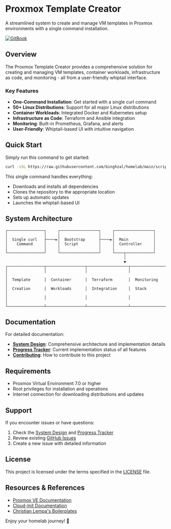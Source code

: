 # Proxmox Template Creator

A streamlined system to create and manage VM templates in Proxmox environments with a single command installation.

[![GitBook](https://img.shields.io/badge/GitBook-%23000000.svg?style=for-the-badge&logo=gitbook&logoColor=white)](https://bizarreindustries.gitbook.io/homelab)

## Overview

The Proxmox Template Creator provides a comprehensive solution for creating and managing VM templates, container workloads, infrastructure as code, and monitoring - all from a user-friendly whiptail interface.

### Key Features

- **One-Command Installation**: Get started with a single curl command
- **50+ Linux Distributions**: Support for all major Linux distributions
- **Container Workloads**: Integrated Docker and Kubernetes setup
- **Infrastructure as Code**: Terraform and Ansible integration
- **Monitoring**: Built-in Prometheus, Grafana, and alerts
- **User-Friendly**: Whiptail-based UI with intuitive navigation

## Quick Start

Simply run this command to get started:

```bash
curl -sSL https://raw.githubusercontent.com/binghzal/homelab/main/scripts/bootstrap.sh | sudo bash
```

This single command handles everything:

- Downloads and installs all dependencies
- Clones the repository to the appropriate location
- Sets up automatic updates
- Launches the whiptail-based UI

## System Architecture

```ascii
┌────────────────┐     ┌─────────────────┐     ┌─────────────────┐
│                │     │                 │     │                 │
│  Single curl   ├────►│  Bootstrap      ├────►│  Main           │
│    Command     │     │  Script         │     │  Controller     │
│                │     │                 │     │                 │
└────────────────┘     └─────────────────┘     └────┬────────────┘
                                                    │
                                                    ▼
┌────────────────┬─────────────────┬──────────────────┬─────────────────┐
│                │                 │                  │                 │
│  Template      │  Container      │  Terraform       │  Monitoring     │
│  Creation      │  Workloads      │  Integration     │  Stack          │
│                │                 │                  │                 │
└────────────────┴─────────────────┴──────────────────┴─────────────────┘
```

## Documentation

For detailed documentation:

- **[System Design](docs/SYSTEM_DESIGN.md)**: Comprehensive architecture and implementation details
- **[Progress Tracker](docs/PROGRESS_TRACKER.md)**: Current implementation status of all features
- **[Contributing](CONTRIBUTING.md)**: How to contribute to this project

## Requirements

- Proxmox Virtual Environment 7.0 or higher
- Root privileges for installation and operations
- Internet connection for downloading distributions and updates

## Support

If you encounter issues or have questions:

1. Check the [System Design](docs/SYSTEM_DESIGN.md) and [Progress Tracker](docs/PROGRESS_TRACKER.md)
2. Review existing [GitHub Issues](https://github.com/binghzal/homelab/issues)
3. Create a new issue with detailed information

## License

This project is licensed under the terms specified in the [LICENSE](LICENSE) file.

## Resources & References

- [Proxmox VE Documentation](https://pve.proxmox.com/pve-docs/)
- [Cloud-Init Documentation](https://cloud-init.readthedocs.io/)
- [Christian Lempa's Boilerplates](https://github.com/christianlempa/boilerplates)

Enjoy your homelab journey! 🚀
